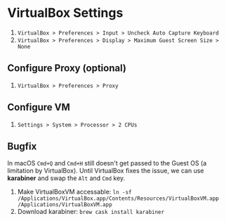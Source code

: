 # VirtualBox Settings

1. `VirtualBox > Preferences > Input > Uncheck Auto Capture Keyboard`
1. `VirtualBox > Preferences > Display > Maximum Guest Screen Size > None`

## Configure Proxy (optional)

1. `VirtualBox > Preferences > Proxy`

## Configure VM

1. `Settings > System > Processor > 2 CPUs`

## Bugfix

In macOS `Cmd+Q` and `Cmd+H` still doesn't get passed to the Guest OS (a limitation by VirtualBox).
Until VirtualBox fixes the issue, we can use **karabiner** and swap the `Alt` and `Cmd` key.

1. Make VirtualBoxVM accessable: `ln -sf /Applications/VirtualBox.app/Contents/Resources/VirtualBoxVM.app /Applications/VirtualBoxVM.app`
1. Download karabiner: `brew cask install karabiner`

